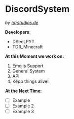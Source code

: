 # DiscordSystem

*by [tdrstudios.de](https://tdrstudios.de)*

**Developers:** 

* DSeeLPYT
* TDR_Minecraft

**At this Moment we work on:**

1. Emojis Support
2. General System
3. API
4. Kepp things alive!

**At the Next Time:**

* [ ]  Example
* [ ] Example 2
* [ ] Example 3
